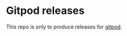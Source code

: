 # Gitpod releases

This repo is only to produce releases for [gitpod](https://github.com/cmcc-ict/gitpod).
